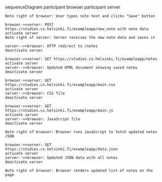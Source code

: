 sequenceDiagram
    participant browser
    participant server

    Note right of browser: User types note text and clicks "Save" button

    browser->>server: POST https://studies.cs.helsinki.fi/exampleapp/new_note with note data
    activate server
    Note right of server: Server receives the new note data and saves it

    server-->>browser: HTTP redirect to /notes
    deactivate server

    browser->>server: GET https://studies.cs.helsinki.fi/exampleapp/notes
    activate server
    server-->>browser: Updated HTML document showing saved notes
    deactivate server

    browser->>server: GET https://studies.cs.helsinki.fi/exampleapp/main.css
    activate server
    server-->>browser: CSS file
    deactivate server

    browser->>server: GET https://studies.cs.helsinki.fi/exampleapp/main.js
    activate server
    server-->>browser: JavaScript file
    deactivate server

    Note right of browser: Browser runs JavaScript to fetch updated notes JSON

    browser->>server: GET https://studies.cs.helsinki.fi/exampleapp/data.json
    activate server
    server-->>browser: Updated JSON data with all notes
    deactivate server

    Note right of browser: Browser renders updated list of notes on the page
